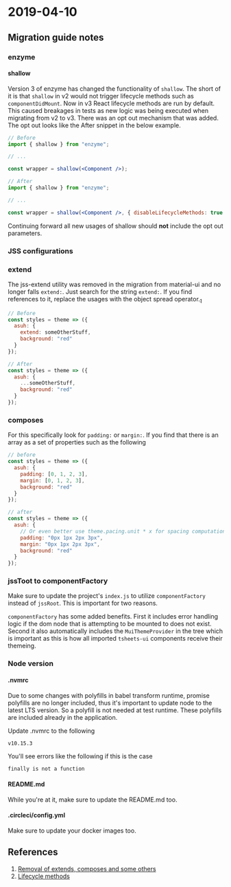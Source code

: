 # 2019-04-10

## Migration guide notes

### enzyme

#### shallow

Version 3 of enzyme has changed the functionality of `shallow`. The short of it is that `shallow` in v2 would not trigger lifecycle methods such as `componentDidMount`. Now in v3 React lifecycle methods are run by default. This caused breakages in tests as new logic was being executed when migrating from v2 to v3. There was an opt out mechanism that was added. The opt out looks like the After snippet in the below example.

```jsx
// Before
import { shallow } from "enzyme";

// ...

const wrapper = shallow(<Component />);

// After
import { shallow } from "enzyme";

// ...

const wrapper = shallow(<Component />, { disableLifecycleMethods: true });
```

Continuing forward all new usages of shallow should **not** include the opt out parameters.

### JSS configurations

### extend

The jss-extend utility was removed in the migration from material-ui and no longer falls `extend:`. Just search for the string `extend:`. If you find references to it, replace the usages with the object spread operator.[<sub>1</sub>][jss-utils]

```javascript
// Before
const styles = theme => ({
  asuh: {
    extend: someOtherStuff,
    background: "red"
  }
});

// After
const styles = theme => ({
  asuh: {
    ...someOtherStuff,
    background: "red"
  }
});
```

### composes

For this specifically look for `padding:` or `margin:`. If you find that there is an array as a set of properties such as the following

```javascript
// before
const styles = theme => ({
  asuh: {
    padding: [0, 1, 2, 3],
    margin: [0, 1, 2, 3],
    background: "red"
  }
});

// after
const styles = theme => ({
  asuh: {
    // Or even better use theme.pacing.unit * x for spacing computations
    padding: "0px 1px 2px 3px",
    margin: "0px 1px 2px 3px",
    background: "red"
  }
});
```

### jssToot to componentFactory

Make sure to update the project's `index.js` to utilize `componentFactory` instead of `jssRoot`. This is important for two reasons.

`componentFactory` has some added benefits. First it includes error handling logic if the dom node that is attempting to be mounted to does not exist. Second it also automatically includes the `MuiThemeProvider` in the tree which is important as this is how all imported `tsheets-ui` components receive their themeing.

### Node version

#### .nvmrc

Due to some changes with polyfills in babel transform runtime, promise polyfills are no longer included, thus it's important to update node to the latest LTS version. So a polyfill is not needed at test runtime. These polyfills are included already in the application.

Update .nvmrc to the following

```
v10.15.3
```

You'll see errors like the following if this is the case

```bash
finally is not a function
```

#### README.md

While you're at it, make sure to update the README.md too.

#### .circleci/config.yml

Make sure to update your docker images too.

## References

[jss-utils]: https://github.com/mui-org/material-ui/pull/9129
[enzyme-shallow]: https://github.com/airbnb/enzyme/blob/master/docs/guides/migration-from-2-to-3.md#lifecycle-methods

1. [Removal of extends, composes and some others][jss-utils]
2. [Lifecycle methods][enzyme-shallow]

<!--@nested-tags:tsheets/2019/04/10-->
